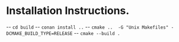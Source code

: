 ﻿# Installation Instructions. 

-- `cd build`
-- `conan install ..`
-- `cmake ..  -G "Unix Makefiles" -DCMAKE_BUILD_TYPE=RELEASE`
-- `cmake --build .`


